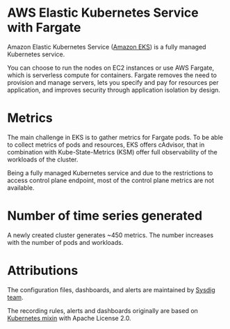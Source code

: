 # AWS Elastic Kubernetes Service with Fargate
Amazon Elastic Kubernetes Service ([Amazon EKS](https://aws.amazon.com/eks/)) is a fully managed Kubernetes service.

You can choose to run the nodes on EC2 instances or use AWS Fargate, which is serverless compute for containers. Fargate removes the need to provision and manage servers, lets you specify and pay for resources per application, and improves security through application isolation by design.

# Metrics
The main challenge in EKS is to gather metrics for Fargate pods. To be able to collect metrics of pods and resources, EKS offers cAdvisor, that in combination with Kube-State-Metrics (KSM) offer full observability of the workloads of the cluster.

Being a fully managed Kubernetes service and due to the restrictions to access control plane endpoint, most of the control plane metrics are not available.

# Number of time series generated
A newly created cluster generates ~450 metrics. The number increases with the number of pods and workloads.

# Attributions
The configuration files, dashboards, and alerts are maintained by [Sysdig team](https://sysdig.com/).

The recording rules, alerts and dashboards originally are based on [Kubernetes mixin](https://github.com/kubernetes-monitoring/kubernetes-mixin) with Apache License 2.0.
